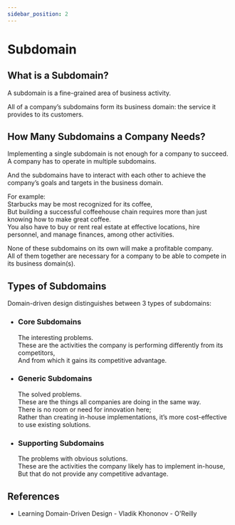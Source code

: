 ```yaml
---
sidebar_position: 2
---
```


# Subdomain

## What is a Subdomain?

A subdomain is a fine-grained area of business activity.

All of a company’s subdomains form its business domain: the service it provides to its customers.

## How Many Subdomains a Company Needs?

Implementing a single subdomain is not enough for a company to succeed.  
A company has to operate in multiple subdomains.

And the subdomains have to interact with each other to achieve the company’s goals and targets in the business domain.

For example:  
Starbucks may be most recognized for its coffee,  
But building a successful coffeehouse chain requires more than just knowing how to make great coffee.  
You also have to buy or rent real estate at effective locations, hire personnel, and manage finances, among other activities.

None of these subdomains on its own will make a profitable company.  
All of them together are necessary for a company to be able to compete in its business domain(s).

## Types of Subdomains

Domain-driven design distinguishes between 3 types of subdomains:

- ### Core Subdomains

  The interesting problems.  
  These are the activities the company is performing differently from its competitors,  
  And from which it gains its competitive advantage.

- ### Generic Subdomains

  The solved problems.  
  These are the things all companies are doing in the same way.  
  There is no room or need for innovation here;  
  Rather than creating in-house implementations, it’s more cost-effective to use existing solutions.

- ### Supporting Subdomains

  The problems with obvious solutions.  
  These are the activities the company likely has to implement in-house,  
  But that do not provide any competitive advantage.

## References

- Learning Domain-Driven Design - Vladik Khononov - O'Reilly
